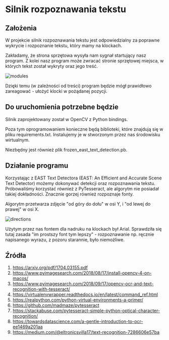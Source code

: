 # Silnik rozpoznawania tekstu
## Założenia

W projekcie silnik rozpoznawania tekstu jest odpowiedzialny za poprawne wykrycie i rozpoznanie tekstu, który mamy na klockach.

Zakładamy, że strona sprzętowa wysyła nam sygnał startujący nasz program.
Z kolei nasz program może zwracać stronie sprzętowej miejsca, w których tekst został wykryty oraz jego treść.

![modules](https://user-images.githubusercontent.com/49162902/73171795-dd317480-4101-11ea-8f3d-ed867adb2331.png)

Dzięki temu (w zależności od treści) program będzie mógł prawidłowo zareagować - ułożyć klocki w pożądanej pozycji.

## Do uruchomienia potrzebne będzie

Silnik zaprojektowany został w OpenCV z Python bindings.

Poza tym oprogramowaniem konieczne będą biblioteki, które znajdują się w pliku requirements.txt. Instalujemy je w stworzonym przez nas środowisku wirtualnym.

Niezbędny jest również plik frozen_east_text_detection.pb.

## Działanie programu 

Korzystając z EAST Text Detectora (EAST: An Efficient and Accurate Scene Text Detector) możemy dokonywać detekcji oraz rozpoznawania tekstu.
Próbowaliśmy korzystać również z PyTesseract, ale algorytm nie posiadał takiej dokładności.
Znacznie gorzej również rozpoznaje fonty.

Algorytm przetwarza zdjęcie "od góry do dołu" w osi Y, i "od lewej do prawej" w osi X.

![directions](https://user-images.githubusercontent.com/49162902/73171219-85463e00-4100-11ea-8bea-0c95714efb3d.png)

Użytym przez nas fontem dla nadruku na klockach był Arial. Sprawdziła się tutaj zasada "im prostszy font tym lepszy" - rozpoznawanie np. ręcznie napisanego wyrazu, z pozoru starannie, było niemożliwe.

## Źródła
1. https://arxiv.org/pdf/1704.03155.pdf
2. https://www.pyimagesearch.com/2018/08/17/install-opencv-4-on-macos/
3. https://www.pyimagesearch.com/2018/09/17/opencv-ocr-and-text-recognition-with-tesseract/
4. https://virtualenvwrapper.readthedocs.io/en/latest/command_ref.html
5. https://realpython.com/python-virtual-environments-a-primer/
6. https://github.com/madmaze/pytesseract
7. https://stackabuse.com/pytesseract-simple-python-optical-character-recognition/
8. https://towardsdatascience.com/a-gentle-introduction-to-ocr-ee1469a201aa
9. https://medium.com/@eltronicsvilla17/text-recognition-7286606e57ba